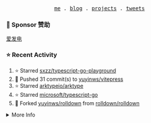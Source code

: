 <p align="center">
  <samp>
    <a href="https://yuy1n.io">me</a> .
    <a href="https://yuy1n.io/blog">blog</a> .
    <a href="https://yuy1n.io/projects">projects</a> .
    <a href="https://twitter.com/yuyinws">tweets</a>
  </samp>
</p>

### 💖 Sponsor 赞助

[爱发电](https://afdian.com/a/yuyinws)

### ⭐️ Recent Activity
<!--RECENT_ACTIVITY:start-->
1. ⭐️ Starred [sxzz/typescript-go-playground](https://github.com/sxzz/typescript-go-playground)<br>
2. 💪 Pushed 31 commit(s) to [yuyinws/vitepress](https://github.com/yuyinws/vitepress)<br>
3. ⭐️ Starred [arktypeio/arktype](https://github.com/arktypeio/arktype)<br>
4. ⭐️ Starred [microsoft/typescript-go](https://github.com/microsoft/typescript-go)<br>
5. 🍴 Forked [yuyinws/rolldown](https://github.com/yuyinws/rolldown) from [rolldown/rolldown](https://github.com/rolldown/rolldown)<br>
<!--RECENT_ACTIVITY:end-->

<details>
  <summary>
  More Info
  </summary>

[![wakatime](https://wakatime.com/badge/user/51143705-a99d-4e70-b101-fd9e1cb44e71.svg)](https://wakatime.com/@51143705-a99d-4e70-b101-fd9e1cb44e71)

<img src="https://cdn.jsdelivr.net/gh/yuyinws/yuyinws/gitmand.svg" />
<br />
<img src="https://card.yuy1n.io/card/76561198340841543/dark,bg-game-1850570" />
<br />
<img src="https://cdn.jsdelivr.net/gh/yuyinws/yuyinws/github-metrics.svg" />
</details>
